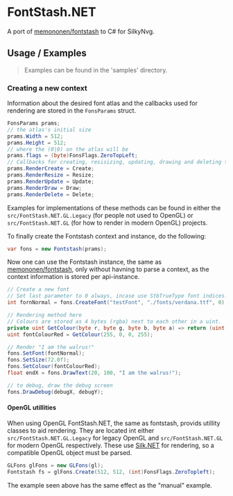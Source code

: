 # FontStash.NET
A port of [memononen/fontstash](https://github.com/memononen/fontstash) to C# for SilkyNvg.

## Usage / Examples
> Examples can be found in the 'samples' directory.

### Creating a new context
Information about the desired font atlas and the callbacks used for rendering
are stored in the ```FonsParams``` struct.
```cs
FonsParams prams;
// the atlas's initial size
prams.Width = 512;
prams.Height = 512;
// where the (0|0) on the atlas will be
prams.flags = (byte)FonsFlags.ZeroTopLeft;
// Callbacks for creating, resisizing, updating, drawing and deleting the atlas
prams.RenderCreate = Create;
prams.RenderResize = Resize;
prams.RenderUpdate = Update;
prams.RenderDraw = Draw;
prams.RenderDelete = Delete;
```
Examples for implementations of these methods can be found in either the
``src/FontStash.NET.GL.Legacy`` (for people not used to OpenGL) or
``src/FontStash.NET.GL`` (for how to render in modern OpenGL) projects.

To finally create the Fontstash context and instance, do the following:
```cs
var fons = new Fontstash(prams);
```

Now one can use the Fontstash instance, the same as [memononen/fontstash](https://github.com/memononen/fontstash),
only without havning to parse a context, as the context information is stored per api-instance.
```cs
// Create a new font
// Set last parameter to 0 always, incase use StbTrueType font indices.
int fornNormal = fons.CreateFont("testFont", "./fonts/verdana.ttf", 0);

// Rendering method here
// Colours are stored as 4 bytes (rgba) next to each other in a uint.
private uint GetColour(byte r, byte g, byte b, byte a) => return (uint)((r) | (g << 8) | (b << 16) | (a << 24));
uint fontColourRed = GetColour(255, 0, 0, 255);

// Render "I am the walrus!"
fons.SetFont(fontNormal);
fons.SetSize(72.0f);
fons.SetColour(fontColourRed);
float endX = fons.DrawText(20, 100, "I am the walrus!");

// to debug, draw the debug screen
fons.DrawDebug(debugX, debugY);
```

#### OpenGL utillities
When using OpenGL FontStash.NET, the same as fontstash, provids utillity classes
to aid rendering. They are located int either ``src/FontStash.NET.GL.Legacy`` for legacy OpenGL
and ``src/FontStash.NET.GL`` for modern OpenGL respectively. These use [Silk.NET](https://github.com/dotnet/Silk.NET)
for rendering, so a compatible OpenGL object must be parsed.
```cs
GLFons glFons = new GLFons(gl);
Fontstash fs = glFons.Create(512, 512, (int)FonsFlags.ZeroTopleft);
```
The example seen above has the same effect as the "manual" example.